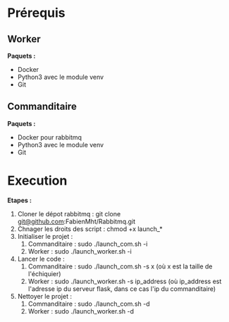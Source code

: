 # Prérequis

## Worker
**Paquets :**
- Docker
- Python3 avec le module venv
- Git

## Commanditaire
**Paquets :**
- Docker pour rabbitmq
- Python3 avec le module venv
- Git

# Execution
**Etapes :**
1. Cloner le dépot rabbitmq : git clone git@github.com:FabienMht/Rabbitmq.git
2. Chnager les droits des script : chmod +x launch_*
3. Initialiser le projet :
    1. Commanditaire : sudo ./launch_com.sh -i
    2. Worker : sudo ./launch_worker.sh -i
4. Lancer le code :
    1. Commanditaire : sudo ./launch_com.sh -s x (où x est la taille de l'échiquier)
    2. Worker : sudo ./launch_worker.sh -s ip_address (où ip_address est l'adresse ip du serveur flask, dans ce cas l'ip du commanditaire)
5. Nettoyer le projet :
    1. Commanditaire : sudo ./launch_com.sh -d
    2. Worker : sudo ./launch_worker.sh -d
